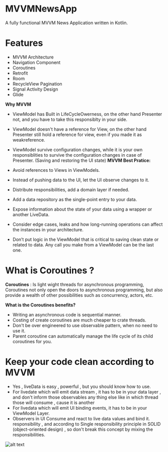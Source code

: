 # MVVMNewsApp


A fully functional MVVM News Application written in Kotlin. 

# Features 

* MVVM Architecture 
* Navigation Component
* Coroutines 
* Retrofit
* Room 
* RecycleView Pagination 
* Signal Activity Design 
* Glide 


**Why MVVM**
* ViewModel has Built in LifeCycleOwerness, on the other hand Presenter not, and you have to take this responsiblty in your side.
* ViewModel doesn't have a reference for View, on the other hand Presenter still hold a reference for view, even if you made it as weakreference.
* ViewModel survive configuration changes, while it is your own responsiblities to survive the configuration changes in case of Presenter. (Saving and restoring the UI state)
**MVVM Best Pratice:**

* Avoid references to Views in ViewModels.
* Instead of pushing data to the UI, let the UI observe changes to it.
* Distribute responsibilities, add a domain layer if needed.
* Add a data repository as the single-point entry to your data.
* Expose information about the state of your data using a wrapper or another LiveData.
* Consider edge cases, leaks and how long-running operations can affect the instances in your architecture.
* Don’t put logic in the ViewModel that is critical to saving clean state or related to data. Any call you make from a ViewModel can be the last one.

# What is Coroutines ?

**Coroutines**  : Is light wight threads for asynchronous programming, Coroutines not only open the doors to asynchronous programming, but also provide a wealth of other possibilities such as concurrency, actors, etc.

**What is the Coroutines benefits?**

* Writing an asynchronous code is sequential manner.
* Costing of create coroutines are much cheaper to crate threads.
* Don't be over engineered to use observable pattern, when no need to use it.
* Parent coroutine can automatically manage the life cycle of its child coroutines for you.

# Keep your code clean according to MVVM

* Yes , liveData is easy , powerful , but you should know how to use.
* For livedate which will emit data stream , it has to be in your data layer , and don't inform those observables any thing else like in which thread those will consume , cause it is another
* For livedata which will emit UI binding events, it has to be in your ViewModel Layer.
* Observers in UI Consume and react to live data values and bind it. responsibility , and according to Single responsibility principle in SOLID (object-oriented design) , so don't break this concept by mixing the responsibilities.

![alt text](https://developer.android.com/topic/libraries/architecture/images/final-architecture.png)



